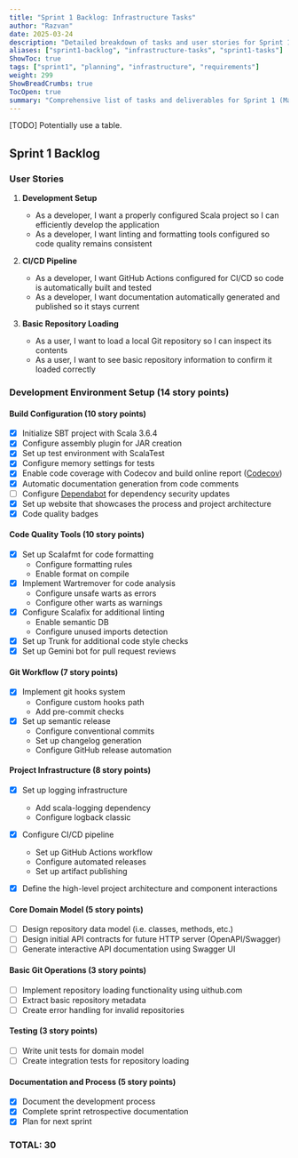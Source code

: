 ```yaml
---
title: "Sprint 1 Backlog: Infrastructure Tasks"
author: "Razvan"
date: 2025-03-24
description: "Detailed breakdown of tasks and user stories for Sprint 1's infrastructure setup phase"
aliases: ["sprint1-backlog", "infrastructure-tasks", "sprint1-tasks"]
ShowToc: true
tags: ["sprint1", "planning", "infrastructure", "requirements"]
weight: 299
ShowBreadCrumbs: true
TocOpen: true
summary: "Comprehensive list of tasks and deliverables for Sprint 1 (March 24-30, 2025), focusing on establishing project infrastructure, development environment, and CI/CD pipeline setup."
---
```


[TODO] Potentially use a table.

## Sprint 1 Backlog

### User Stories
1. **Development Setup**
   - As a developer, I want a properly configured Scala project so I can efficiently develop the application
   - As a developer, I want linting and formatting tools configured so code quality remains consistent

2. **CI/CD Pipeline**
   - As a developer, I want GitHub Actions configured for CI/CD so code is automatically built and tested
   - As a developer, I want documentation automatically generated and published so it stays current

3. **Basic Repository Loading**
   - As a user, I want to load a local Git repository so I can inspect its contents
   - As a user, I want to see basic repository information to confirm it loaded correctly

### Development Environment Setup (14 story points)

#### Build Configuration (10 story points)
- [x] Initialize SBT project with Scala 3.6.4
- [x] Configure assembly plugin for JAR creation
- [x] Set up test environment with ScalaTest
- [x] Configure memory settings for tests
- [x] Enable code coverage with Codecov and build online report ([Codecov](https://app.codecov.io/gh/atomwalk12/pps-22-git-insp))
- [x] Automatic documentation generation from code comments
- [ ] Configure [Dependabot](https://docs.github.com/en/code-security/dependabot/working-with-dependabot/automating-dependabot-with-github-actions) for dependency security updates
- [x] Set up website that showcases the process and project architecture
- [x] Code quality badges

#### Code Quality Tools (10 story points)
- [x] Set up Scalafmt for code formatting
  - Configure formatting rules
  - Enable format on compile
- [x] Implement Wartremover for code analysis
  - Configure unsafe warts as errors
  - Configure other warts as warnings
- [x] Configure Scalafix for additional linting
  - Enable semantic DB
  - Configure unused imports detection
- [x] Set up Trunk for additional code style checks
- [X] Set up Gemini bot for pull request reviews

#### Git Workflow (7 story points)
- [x] Implement git hooks system
  - Configure custom hooks path
  - Add pre-commit checks
- [x] Set up semantic release
  - Configure conventional commits
  - Set up changelog generation
  - Configure GitHub release automation

#### Project Infrastructure (8 story points)
- [x] Set up logging infrastructure
  - Add scala-logging dependency
  - Configure logback classic
- [x] Configure CI/CD pipeline
  - Set up GitHub Actions workflow
  - Configure automated releases
  - Set up artifact publishing
- [X] Define the high-level project architecture and component interactions


#### Core Domain Model (5 story points)
- [ ] Design repository data model (i.e. classes, methods, etc.)
- [ ] Design initial API contracts for future HTTP server (OpenAPI/Swagger)
- [ ] Generate interactive API documentation using Swagger UI

#### Basic Git Operations (3 story points)
- [ ] Implement repository loading functionality using uithub.com
- [ ] Extract basic repository metadata
- [ ] Create error handling for invalid repositories

#### Testing (3 story points)
- [ ] Write unit tests for domain model
- [ ] Create integration tests for repository loading

#### Documentation and Process (5 story points)
- [X] Document the development process
- [X] Complete sprint retrospective documentation
- [X] Plan for next sprint

### TOTAL: 30
